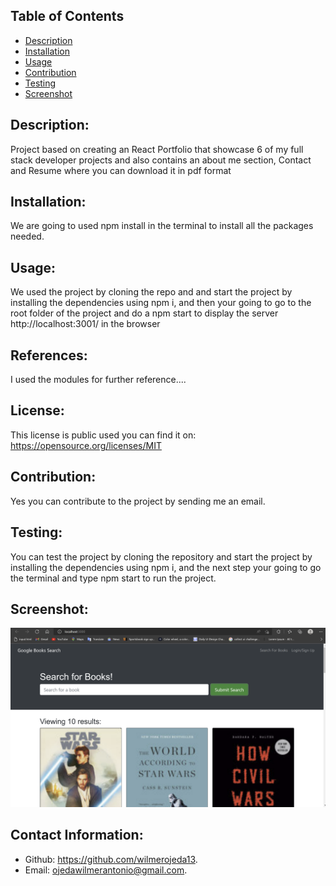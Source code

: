 ## Table of Contents
- [Description](#description)
- [Installation](#installation)
- [Usage](#usage)
- [Contribution](#contribution)
- [Testing](#testing)
- [Screenshot](#screenshot)

## Description:
Project based on creating an React Portfolio that showcase 6 of my full stack developer projects and also contains an about me section, Contact and Resume where you can download it  in pdf format

## Installation:
We are going to used npm install in the terminal  to install all the packages needed.


## Usage:
We used the project by cloning the repo and and start the project by installing the dependencies using npm i, and then your going to go to the root folder of the project  and do a npm start  to display the server http://localhost:3001/ in the browser


## References:
I used the modules for further reference....


## License:
This license is public used you can find it on:
https://opensource.org/licenses/MIT


## Contribution:
Yes you can contribute to the project by sending me  an email.


## Testing:
You can test the project by cloning the repository and start the project by installing the dependencies using npm i, and the next step your going to go the terminal and type npm start to run the project.


## Screenshot:
![alt text](./images/Screenshot.png)


## Contact Information:
- Github: https://github.com/wilmerojeda13.
- Email: ojedawilmerantonio@gmail.com. 